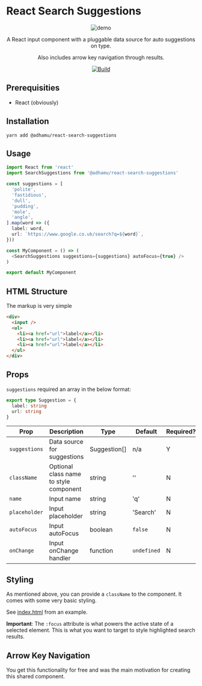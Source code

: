# React Search Suggestions

<div align="center">
  <img src="https://raw.githubusercontent.com/adhamu/react-search-suggestions/main/demo.png" alt="demo"/>

A React input component with a pluggable data source for auto suggestions on type.

Also includes arrow key navigation through results.

[![Build](https://github.com/adhamu/react-search-suggestions/workflows/CI/badge.svg)](https://github.com/adhamu/react-search-suggestions/actions)

</div>

## Prerequisities

- React (obviously)

## Installation

```shell
yarn add @adhamu/react-search-suggestions
```

## Usage

```typescript
import React from 'react'
import SearchSuggestions from '@adhamu/react-search-suggestions'

const suggestions = [
  'polite',
  'fastidious',
  'dull',
  'pudding',
  'mole',
  'angle',
].map(word => ({
  label: word,
  url: `https://www.google.co.uk/search?q=${word}`,
}))

const MyComponent = () => (
  <SearchSuggestions suggestions={suggestions} autoFocus={true} />
)

export default MyComponent
```

## HTML Structure

The markup is very simple

```html
<div>
  <input />
  <ul>
    <li><a href="url">label</a></li>
    <li><a href="url">label</a></li>
    <li><a href="url">label</a></li>
  </ul>
</div>
```

## Props

`suggestions` required an array in the below format:

```typescript
export type Suggestion = {
  label: string
  url: string
}
```

| Prop          | Description                            | Type         | Default     | Required? |
| ------------- | -------------------------------------- | ------------ | ----------- | --------- |
| `suggestions` | Data source for suggestions            | Suggestion[] | n/a         | Y         |
| `className`   | Optional class name to style component | string       | ''          | N         |
| `name`        | Input name                             | string       | 'q'         | N         |
| `placeholder` | Input placeholder                      | string       | 'Search'    | N         |
| `autoFocus`   | Input autoFocus                        | boolean      | `false`     | N         |
| `onChange`    | Input onChange handler                 | function     | `undefined` | N         |

## Styling

As mentioned above, you can provide a `className` to the component. It comes with some very basic styling.

See [index.html](https://github.com/adhamu/react-search-suggestions/blob/main/index.html) from an example.

**Important**: The `:focus` attribute is what powers the active state of a selected element. This is what you want to target to style highlighted search results.

## Arrow Key Navigation

You get this functionality for free and was the main motivation for creating this shared component.
